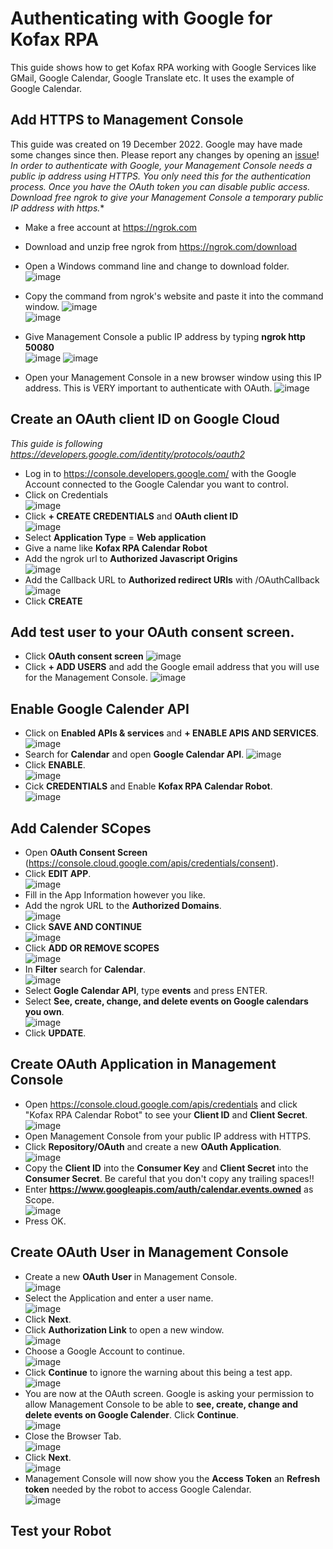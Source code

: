 # Authenticating with Google for Kofax RPA
This guide shows how to get Kofax RPA working with Google Services like GMail, Google Calendar, Google Translate etc. It uses the example of Google Calendar.  
## Add HTTPS to Management Console
This guide was created on 19 December 2022. Google may have made some changes since then. Please report any changes by opening an [issue](https://github.com/KofaxRPA/Google/issues/new)!  
*In order to authenticate with Google, your Management Console needs a public ip address using HTTPS. You only need this for the authentication process. Once you have the OAuth token you can disable public access.*  
*Download free ngrok to give your Management Console a temporary public IP address with https.**  
* Make a free account at https://ngrok.com
* Download and unzip free ngrok from https://ngrok.com/download
* Open a Windows command line and change to download folder.  
![image](https://user-images.githubusercontent.com/47416964/208402679-2012336c-e891-4e26-a887-0d93ee01ef71.png)
* Copy the command from ngrok's website and paste it into the command window.
![image](https://user-images.githubusercontent.com/47416964/208402282-40f252a6-02e7-4942-a913-ddd020280906.png)  
![image](https://user-images.githubusercontent.com/47416964/208402864-a84ac121-5284-4493-ba5b-6db199485c5f.png)
* Give Management Console a public IP address by typing **ngrok http 50080**  
![image](https://user-images.githubusercontent.com/47416964/208403175-6e0da069-3c07-4809-a941-83715da69878.png)
![image](https://user-images.githubusercontent.com/47416964/208403507-c94911e1-4e82-4d78-bce2-cc676b3f8639.png)

* Open your Management Console in a new browser window using this IP address. This is VERY important to authenticate with OAuth.
![image](https://user-images.githubusercontent.com/47416964/208403660-8c82e9c0-0031-4920-98ed-3912f29fee14.png)

## Create an OAuth client ID on Google Cloud
*This guide is following https://developers.google.com/identity/protocols/oauth2*
* Log in to https://console.developers.google.com/ with the Google Account connected to the Google Calendar you want to control.
* Click on Credentials  
![image](https://user-images.githubusercontent.com/47416964/208400550-88fa7755-169a-4ac5-9630-ed0aed8475c4.png)
* Click **+ CREATE CREDENTIALS** and **OAuth client ID**  
![image](https://user-images.githubusercontent.com/47416964/208400825-c7a66bcd-49c2-4df2-a703-1d268ca4b705.png)
* Select **Application Type** = **Web application**
* Give a name like **Kofax RPA Calendar Robot**
* Add the ngrok url to **Authorized Javascript Origins**  
![image](https://user-images.githubusercontent.com/47416964/208404398-e4e9a09b-511e-48e5-8e87-6317871b0b5d.png)
* Add the Callback URL to **Authorized redirect URIs** with /OAuthCallback  
![image](https://user-images.githubusercontent.com/47416964/208404528-f8bbce0a-4660-4fbf-86ba-a4300d1c1288.png)
* Click **CREATE**
## Add test user to your OAuth consent screen.
* Click **OAuth consent screen**
![image](https://user-images.githubusercontent.com/47416964/208404740-0a64b2a1-63c4-42da-94a1-5057f8d3295f.png)
* Click **+ ADD USERS** and add the Google email address that you will use for the Management Console.
![image](https://user-images.githubusercontent.com/47416964/208405351-3c006b61-5f70-4b41-b538-0c5e48ebf3d8.png)
## Enable Google Calender API
* Click on **Enabled APIs & services** and **+ ENABLE APIS AND SERVICES**.  
![image](https://user-images.githubusercontent.com/47416964/208407182-6750f8fd-497a-4250-a4e7-25c249067bc4.png)
* Search for **Calendar** and open **Google Calendar API**.
![image](https://user-images.githubusercontent.com/47416964/208407451-80887782-adc7-4799-8d5f-91bb12e522fc.png)  
*  Click **ENABLE**.  
![image](https://user-images.githubusercontent.com/47416964/208407539-2ff9a4bd-ee73-4fe2-932d-359bd270e859.png)
* Cick **CREDENTIALS** and Enable **Kofax RPA Calendar Robot**.  
![image](https://user-images.githubusercontent.com/47416964/208407727-75889799-99f1-4117-bb8b-746ce5a9b5be.png)
## Add Calender SCopes
* Open **OAuth Consent Screen** (https://console.cloud.google.com/apis/credentials/consent).
* Click **EDIT APP**.  
![image](https://user-images.githubusercontent.com/47416964/208409952-67be182a-c7ce-412c-b487-ef512ff81d43.png)
* Fill in the App Information however you like.
* Add the ngrok URL to the **Authorized Domains**.  
![image](https://user-images.githubusercontent.com/47416964/208410173-0dd87ddd-1dd2-40d8-80bb-97826b576273.png)
* Click **SAVE AND CONTINUE**  
![image](https://user-images.githubusercontent.com/47416964/208410238-1b984a52-d580-4657-a50e-bdd471889f88.png)
* Click **ADD OR REMOVE SCOPES**  
![image](https://user-images.githubusercontent.com/47416964/208410358-bb12af7f-3756-4670-a1b9-5999e419b916.png)
* In **Filter** search for **Calendar**.  
![image](https://user-images.githubusercontent.com/47416964/208410678-fa114cc0-f4b8-4638-8613-720f32c24a35.png)
* Select **Gogle Calendar API**, type **events** and press ENTER.  
* Select **See, create, change, and delete events on Google calendars you own**.  
![image](https://user-images.githubusercontent.com/47416964/208410950-dc927d42-c9df-49d5-ab06-4b6e06ff22c0.png)
*  Click **UPDATE**.

## Create OAuth Application in Management Console
* Open https://console.cloud.google.com/apis/credentials and click "Kofax RPA Calendar Robot" to see your **Client ID** and **Client Secret**.  
![image](https://user-images.githubusercontent.com/47416964/208408456-77f3d962-72d7-4c3f-9a1e-5f7bacdfa662.png)
* Open Management Console from your public IP address with HTTPS.  
* Click **Repository/OAuth** and create a new **OAuth Application**.  
![image](https://user-images.githubusercontent.com/47416964/208408066-9f81b067-2b23-42d0-9bf8-82f9232df543.png)
* Copy the **Client ID** into the **Consumer Key** and **Client Secret** into the **Consumer Secret**. Be careful that you don't copy any trailing spaces!!
* Enter **https://www.googleapis.com/auth/calendar.events.owned** as Scope.  
![image](https://user-images.githubusercontent.com/47416964/208411329-37a90031-7a7b-418c-baa4-9388b2f5e0cb.png)
* Press OK.
## Create OAuth User in Management Console
* Create a new **OAuth User** in Management Console.  
![image](https://user-images.githubusercontent.com/47416964/208411505-053264ca-5e4f-482d-8240-75cddf2ed2f1.png)
* Select the Application and enter a user name.  
![image](https://user-images.githubusercontent.com/47416964/208411736-7e9f242f-f96b-4ca0-ab63-5b6a834b0b8d.png)
* Click **Next**.
* Click **Authorization Link** to open a new window.  
![image](https://user-images.githubusercontent.com/47416964/208411876-7a20a08e-ba5f-43d5-8c36-833382597bd6.png)
* Choose a Google Account to continue.  
![image](https://user-images.githubusercontent.com/47416964/208415138-c5ad4d32-1cbe-4239-9b25-b2768cdcc92f.png)
* Click **Continue** to ignore the warning about this being a test app.  
![image](https://user-images.githubusercontent.com/47416964/208415227-5d83f919-1acc-4e0a-895a-f16727e1d8c5.png)
* You are now at the OAuth screen. Google is asking your permission to allow Management Console to be able to **see, create, change and delete events on Google Calender**. Click **Continue**.  
![image](https://user-images.githubusercontent.com/47416964/208415444-c83f98ec-9b11-4f2a-8a01-d26aa4ec9176.png)  
* Close the Browser Tab.  
![image](https://user-images.githubusercontent.com/47416964/208415672-8ce52d14-aa34-4478-88d1-68754f1aa3aa.png)
* Click **Next**.  
![image](https://user-images.githubusercontent.com/47416964/208415765-5e6d5090-14f8-4cad-867d-bea72e1b1bd0.png)
* Management Console will now show you the **Access Token** an **Refresh token** needed by the robot to access Google Calendar.  
![image](https://user-images.githubusercontent.com/47416964/208416041-52ee85c4-54bd-4d9d-bc78-097a117955a2.png)
## Test your Robot
